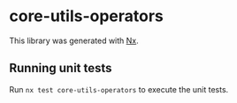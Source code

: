 # core-utils-operators

This library was generated with [Nx](https://nx.dev).

## Running unit tests

Run `nx test core-utils-operators` to execute the unit tests.
